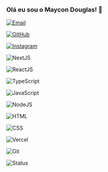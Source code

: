 ### Olá eu sou o Maycon Douglas! 👋

[![Email](https://img.shields.io/badge/Gmail-D14836?style=for-the-badge&logo=gmail&logoColor=white)](https://mayconxrz@gmail.com)

[![GitHub](https://img.shields.io/badge/GitHub-100000?style=for-the-badge&logo=github&logoColor=white)](https://github.com/mayconjzj)

[![Instagram](https://img.shields.io/badge/Instagram-E4405F?style=for-the-badge&logo=instagram&logoColor=white)](https://instagram.com)

![NextJS](https://img.shields.io/badge/Next-black?style=for-the-badge&logo=next.js&logoColor=white)

![ReactJS](https://img.shields.io/badge/React-20232A?style=for-the-badge&logo=react&logoColor=61DAFB)

![TypeScript](https://img.shields.io/badge/TypeScript-007ACC?style=for-the-badge&logo=typescript&logoColor=white)

![JavaScript](https://img.shields.io/badge/JavaScript-F7DF1E?style=for-the-badge&logo=javascript&logoColor=black)

![NodeJS](https://img.shields.io/badge/Node.js-43853D?style=for-the-badge&logo=node.js&logoColor=white)

![HTML](https://img.shields.io/badge/HTML5-E34F26?style=for-the-badge&logo=html5&logoColor=white)

![CSS](https://img.shields.io/badge/CSS3-1572B6?style=for-the-badge&logo=css3&logoColor=white)

![Vercel](https://img.shields.io/badge/Vercel-000000?style=for-the-badge&logo=vercel&logoColor=white)

![Git](https://img.shields.io/badge/GIT-E44C30?style=for-the-badge&logo=git&logoColor=white)

![Status](https://github-readme-stats.vercel.app/api?username=mayconjzj&theme=black-blue)
